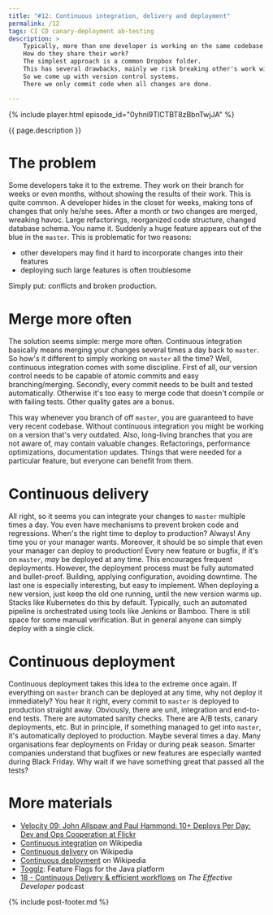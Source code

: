 ```yaml
---
title: "#12: Continuous integration, delivery and deployment"
permalink: /12
tags: CI CD canary-deployment ab-testing
description: >
    Typically, more than one developer is working on the same codebase.
    How do they share their work?
    The simplest approach is a common Dropbox folder.
    This has several drawbacks, mainly we risk breaking other's work with our half-done features.
    So we come up with version control systems.
    There we only commit code when all changes are done.

---
```


{% include player.html episode_id="0yhni9TICTBT8zBbnTwjJA" %}

{{ page.description }}


# The problem

Some developers take it to the extreme.
They work on their branch for weeks or even months, without showing the results of their work.
This is quite common.
A developer hides in the closet for weeks, making tons of changes that only he/she sees.
After a month or two changes are merged, wreaking havoc.
Large refactorings, reorganized code structure, changed database schema.
You name it.
Suddenly a huge feature appears out of the blue in the `master`.
This is problematic for two reasons:

* other developers may find it hard to incorporate changes into their features
* deploying such large features is often troublesome

Simply put: conflicts and broken production.

# Merge more often

The solution seems simple: merge more often.
Continuous integration basically means merging your changes several times a day back to `master`.
So how's it different to simply working on `master` all the time?
Well, continuous integration comes with some discipline.
First of all, our version control needs to be capable of atomic commits and easy branching/merging.
Secondly, every commit needs to be built and tested automatically.
Otherwise it's too easy to merge code that doesn't compile or with failing tests.
Other quality gates are a bonus.

This way whenever you branch of off `master`, you are guaranteed to have very recent codebase.
Without continuous integration you might be working on a version that's very outdated.
Also, long-living branches that you are not aware of, may contain valuable changes.
Refactorings, performance optimizations, documentation updates.
Things that were needed for a particular feature, but everyone can benefit from them.

# Continuous delivery

All right, so it seems you can integrate your changes to `master` multiple times a day.
You even have mechanisms to prevent broken code and regressions.
When's the right time to deploy to production?
Always!
Any time you or your manager wants.
Moreover, it should be so simple that even your manager can deploy to production!
Every new feature or bugfix, if it's on `master`, _may_ be deployed at any time.
This encourages frequent deployments.
However, the deployment process must be fully automated and bullet-proof.
Building, applying configuration, avoiding downtime.
The last one is especially interesting, but easy to implement.
When deploying a new version, just keep the old one running, until the new version warms up.
Stacks like Kubernetes do this by default.
Typically, such an automated pipeline is orchestrated using tools like Jenkins or Bamboo.
There is still space for some manual verification.
But in general anyone can simply deploy with a single click.

# Continuous deployment

Continuous deployment takes this idea to the extreme once again.
If everything on `master` branch can be deployed at any time, why not deploy it immediately?
You hear it right, every commit to `master` is deployed to production straight away.
Obviously, there are unit, integration and end-to-end tests.
There are automated sanity checks.
There are A/B tests, canary deployments, etc.
But in principle, if something managed to get into `master`, it's automatically deployed to production.
Maybe several times a day.
Many organisations fear deployments on Friday or during peak season.
Smarter companies understand that bugfixes or new features are especially wanted during Black Friday.
Why wait if we have something great that passed all the tests?

# More materials

* [Velocity 09: John Allspaw and Paul Hammond: 10+ Deploys Per Day: Dev and Ops Cooperation at Flickr](https://www.youtube.com/watch?v=LdOe18KhtT4)
* [Continuous integration](https://en.wikipedia.org/wiki/Continuous_integration) on Wikipedia
* [Continuous delivery](https://en.wikipedia.org/wiki/Continuous_delivery) on Wikipedia
* [Continuous deployment](https://en.wikipedia.org/wiki/Continuous_deployment) on Wikipedia
* [Togglz](https://www.togglz.org/): Feature Flags for the Java platform
* [18 - Continuous Delivery & efficient workflows](https://anchor.fm/effective-developer/episodes/18---Continuous-Delivery--efficient-workflows-ehosqu) on _The Effective Developer_ podcast

{% include post-footer.md %}
